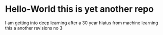 # Hello-World  this is yet another repo
I am getting into deep learning after a 30 year hiatus from machine learning
this a another revisions no 3
